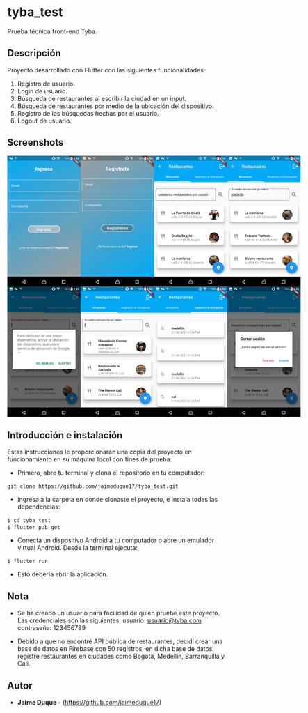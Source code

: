 # tyba_test
Prueba técnica front-end Tyba.

## Descripción
Proyecto desarrollado con Flutter con las siguientes funcionalidades:
1. Registro de usuario.
2. Login de usuario.
3. Búsqueda de restaurantes al escribir la ciudad en un input. 
4. Búsqueda de restaurantes por medio de la ubicación del dispositivo.
5. Registro de las búsquedas hechas por el usuario.
6. Logout de usuario.

## Screenshots
<div style="display:flex;flex-direction:row;justify-content: space-between">
    <img src="screenshots/login.jpeg" alt="login" height="300" />
    <img src="screenshots/signup.jpeg" alt="signup" height="300" />
    <img src="screenshots/home.jpeg" alt="home" height="300" />
    <img src="screenshots/searchByCity.jpeg" alt="searchByCity" height="300" />
</div>

<div style="display:flex;flex-direction:row;justify-content: space-between">
    <img src="screenshots/onLocation.jpeg" alt="onLocation" height="300" />
    <img src="screenshots/searchByLocation.jpeg" alt="searchByLocation" height="300" />
    <img src="screenshots/records.jpeg" alt="records" height="300" />
    <img src="screenshots/logout.jpeg" alt="logout" height="300" />
</div>


## Introducción e instalación
Estas instrucciones le proporcionarán una copia del proyecto en funcionamiento en su máquina local con fines de prueba.

* Primero, abre tu terminal y clona el repositorio en tu computador:
```
git clone https://github.com/jaimeduque17/tyba_test.git
```
* ingresa a la carpeta en donde clonaste el proyecto, e instala todas las dependencias:
```
$ cd tyba_test
$ flutter pub get
```
* Conecta un dispositivo Android a tu computador o abre un emulador virtual Android. Desde la terminal ejecuta:
``` 
$ flutter run
```
* Esto debería abrir la aplicación.

## Nota
* Se ha creado un usuario para facilidad de quien pruebe este proyecto. Las credenciales son las siguientes:
usuario: usuario@tyba.com
contraseña: 123456789

* Debido a que no encontré API pública de restaurantes, decidí crear una base de datos en Firebase con 50 registros, en dicha base de datos, registré restaurantes en ciudades como Bogota, Medellin, Barranquilla y Cali.


## Autor
* **Jaime Duque** - (https://github.com/jaimeduque17)
